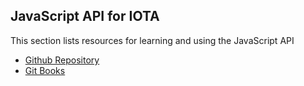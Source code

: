 ## JavaScript API for IOTA

This section lists resources for learning and using the JavaScript API

- [Github Repository](https://github.com/iotaledger/iota.js)
- [Git Books](https://domschiener.gitbooks.io/iota-guide/content/core-and-libraries/javascript-library.html)